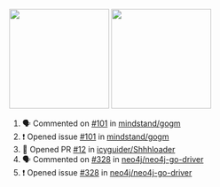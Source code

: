 <a href="https://github.com/notdodo"><img src="https://github-readme-stats.vercel.app/api?username=notdodo&count_private=true&theme=dark" height="180" /></a> <a href="https://github.com/notdodo"><img src="https://github-readme-stats.vercel.app/api/top-langs/?username=notdodo&langs_count=8&theme=dark&hide=tex,java,html,css&layout=compact" height="180" /></a>

<!--START_SECTION:activity-->
1. 🗣 Commented on [#101](https://github.com/mindstand/gogm/issues/101) in [mindstand/gogm](https://github.com/mindstand/gogm)
2. ❗️ Opened issue [#101](https://github.com/mindstand/gogm/issues/101) in [mindstand/gogm](https://github.com/mindstand/gogm)
3. 💪 Opened PR [#12](https://github.com/icyguider/Shhhloader/pull/12) in [icyguider/Shhhloader](https://github.com/icyguider/Shhhloader)
4. 🗣 Commented on [#328](https://github.com/neo4j/neo4j-go-driver/issues/328) in [neo4j/neo4j-go-driver](https://github.com/neo4j/neo4j-go-driver)
5. ❗️ Opened issue [#328](https://github.com/neo4j/neo4j-go-driver/issues/328) in [neo4j/neo4j-go-driver](https://github.com/neo4j/neo4j-go-driver)
<!--END_SECTION:activity-->
